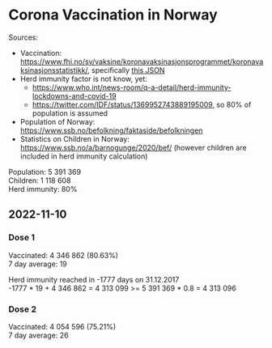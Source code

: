 # Corona Vaccination in Norway

Sources:

- Vaccination: <https://www.fhi.no/sv/vaksine/koronavaksinasjonsprogrammet/koronavaksinasjonsstatistikk/>, specifically [this JSON](https://www.fhi.no/api/chartdata/api/99119)
- Herd immunity factor is not know, yet:
  - <https://www.who.int/news-room/q-a-detail/herd-immunity-lockdowns-and-covid-19>
  - <https://twitter.com/IDF/status/1369952743889195009>, so 80% of population is assumed
- Population of Norway: <https://www.ssb.no/befolkning/faktaside/befolkningen>
- Statistics on Children in Norway: https://www.ssb.no/a/barnogunge/2020/bef/ (however children are included in herd immunity calculation)

Population: 5 391 369  
Children: 1 118 608  
Herd immunity: 80%  

## 2022-11-10

### Dose 1

Vaccinated: 4 346 862 (80.63%)  
7 day average: 19

Herd immunity reached in -1777 days on 31.12.2017  
-1777 * 19 + 4 346 862 = 4 313 099 >= 5 391 369 * 0.8 = 4 313 096

### Dose 2

Vaccinated: 4 054 596 (75.21%)  
7 day average: 26

